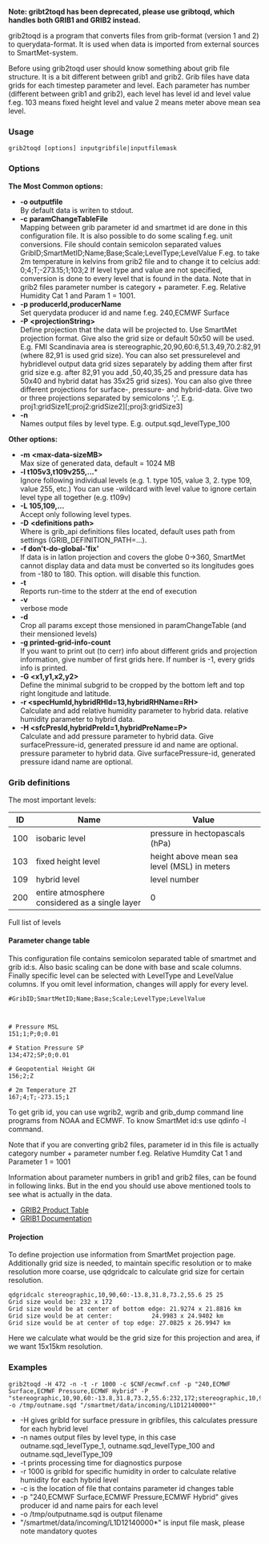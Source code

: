 **Note: gribt2toqd has been deprecated, please use gribtoqd, which handles both GRIB1 and GRIB2 instead.**

grib2toqd is a program that converts files from grib-format (version 1 and 2) to querydata-format. It is used when data is imported from external sources to SmartMet-system.

Before using grib2toqd user should know something about grib file structure. It is a bit different between grib1 and grib2. Grib files have data grids for each timestep parameter and level. Each parameter has number (different between grib1 and grib2), each level has level id and level value f.eg. 103  means fixed height level and value 2 means meter above mean sea level.
 
### Usage

    grib2toqd [options] inputgribfile|inputfilemask

### Options

**The Most Common options:**

* **-o outputfile**  
    By default data is writen to stdout.
* **-c paramChangeTableFile**  
    Mapping between grib parameter id and smartmet id are done in this configuration file. It is also possible to do some scaling f.eg. unit conversions. File should contain semicolon separated values GribID;SmartMetID;Name;Base;Scale;LevelType;LevelValue F.eg. to take 2m temperature in kelvins from grib2 file and to change it to celcius add:  0;4;T;-273.15;1;103;2 If level type and value are not specified, conversion is done to every level that is found in the data. Note that in grib2 files parameter number is category + parameter. F.eg. Relative Humidity Cat 1 and Param 1 = 1001.
* **-p producerId,producerName**  
    Set querydata producer id and name f.eg. 240,ECMWF Surface
* **-P** **<****projectionString****>**  
    Define projection that the data will be projected to. Use SmartMet projection format. Give also the grid size or default 50x50 will be used. E.g. FMI Scandinavia area is stereographic,20,90,60:6,51.3,49,70.2:82,91 (where 82,91 is used grid size). You can also set pressurelevel and hybridlevel output data grid sizes separately by adding them after first grid size e.g. after 82,91 you add ,50,40,35,25 and pressure data has 50x40 and hybrid datat has 35x25 grid sizes). You can also give three different projections for surface-, pressure- and hybrid-data. Give two or three projections separated by semicolons ';'. E.g. proj1:gridSize1[;proj2:gridSize2][;proj3:gridSize3]
* **-n**  
    Names output files by level type. E.g. output.sqd_levelType_100

**Other options:**

* **-m** **<****max-data-sizeMB****>**  
    Max size of generated data, default = 1024 MB
* **-l t105v3,t109v255,...***  
    Ignore following individual levels (e.g. 1. type 105, value 3, 2. type 109, value 255, etc.) You can use -wildcard with level value to ignore certain level type all together (e.g. t109v)
* **-L 105,109,...**  
    Accept only following level types.
* **-D** **<****definitions path****>**  
    Where is grib_api definitions files located, default uses path from settings (GRIB_DEFINITION_PATH=...).
* **-f don't-do-global-'fix'**  
    If data is in latlon projection and covers the globe 0->360, SmartMet cannot display data and data must be converted so its longitudes goes from -180 to 180. This option. will disable this function.
* **-t**  
    Reports run-time to the stderr at the end of execution
* **-v**  
    verbose mode
* **-d**  
    Crop all params except those mensioned in paramChangeTable (and their mensioned levels)
* **-g printed-grid-info-count**  
    If you want to print out (to cerr) info about different grids and projection information, give number of first grids here. If number is -1, every grids info is printed.
* **-G <x1,y1,x2,y2>**  
    Define the minimal subgrid to be cropped by the bottom left and top right longitude and latitude.
* **-r <specHumId,hybridRHId=13,hybridRHName=RH>**  
    Calculate and add relative humidity parameter to hybrid data. relative humidity parameter to hybrid data.
* **-H <sfcPresId,hybridPreId=1,hybridPreName=P>**  
    Calculate and add pressure parameter to hybrid data. Give surfacePressure-id, generated pressure id and name are optional. pressure parameter to hybrid data. Give surfacePressure-id, generated pressure idand name are optional.

### Grib definitions

The most important levels:

|ID   |Name   |Value|
|-----|-------|-----|   
100|isobaric level|pressure in hectopascals (hPa)
103|fixed height level|height above mean sea level (MSL) in meters
109|hybrid level|level number
200|entire atmosphere considered as a single layer|0

Full list of levels

#### Parameter change table

This configuration file contains semicolon separated table of smartmet and grib id:s. Also basic scaling can be done with base and scale columns. Finally specific level can be selected with LevelType and LevelValue columns. If you omit level information, changes will apply for every level. 

    #GribID;SmartMetID;Name;Base;Scale;LevelType;LevelValue
 
 
 
    # Pressure MSL
    151;1;P;0;0.01
 
    # Station Pressure SP
    134;472;SP;0;0.01
 
    # Geopotential Height GH
    156;2;Z
 
    # 2m Temperature 2T
    167;4;T;-273.15;1

To get grib id, you can use wgrib2, wgrib and grib_dump command line programs from NOAA and ECMWF. To know SmartMet id:s use ﻿qdinfo -l command.

Note that if you are converting grib2 files, parameter id in this file is actually category number + parameter number f.eg. Relative Humdity Cat 1 and Parameter 1 = 1001

Information about parameter numbers in grib1 and grib2 files, can be found in following links. But in the end you should use above mentioned tools to see what is actually in the data.

* [GRIB2 Product Table](http://www.nco.ncep.noaa.gov/pmb/docs/grib2/grib2_table4-2.shtml)
* [GRIB1 Documentation](http://www.wmo.int/pages/prog/www/WDM/Guides/Guide-binary-2.html)

#### Projection

To define projection use information from SmartMet projection page. Additionally grid size is needed, to maintain specific resolution or to make resolution more coarse, use qdgridcalc to calculate grid size for certain resolution. 

    qdgridcalc stereographic,10,90,60:-13.8,31.8,73.2,55.6 25 25
    Grid size would be: 232 x 172
    Grid size would be at center of bottom edge: 21.9274 x 21.8816 km
    Grid size would be at center:           24.9983 x 24.9402 km
    Grid size would be at center of top edge: 27.0825 x 26.9947 km

Here we calculate what would be the grid size for this projection and area, if we want 15x15km resolution.

### Examples

    grib2toqd -H 472 -n -t -r 1000 -c $CNF/ecmwf.cnf -p "240,ECMWF Surface,ECMWF Pressure,ECMWF Hybrid" -P "stereographic,10,90,60:-13.8,31.8,73.2,55.6:232,172;stereographic,10,90,60:13.8,31.8,73.2,55.6:232,172;stereographic,10,90,60:5.5,51.1,45.0,60.1:86,64" -o /tmp/outname.sqd "/smartmet/data/incoming/L1D12140000*"

* -H gives gribId for surface pressure in gribfiles, this calculates pressure for each hybrid level
* -n names output files by level type, in this case outname.sqd_levelType_1, outname.sqd_levelType_100 and outname.sqd_levelType_109
* -t prints processing time for diagnostics purpose
* -r 1000 is gribId for specific humidity in order to calculate relative humidity for each hybrid level
* -c is the location of file that contains parameter id changes table
* -p "240,ECMWF Surface,ECMWF Pressure,ECMWF Hybrid" gives producer id and name pairs for each level
* -o /tmp/outputname.sqd is output filename
* "/smartmet/data/incoming/L1D12140000*"  is input file mask, please note mandatory quotes
